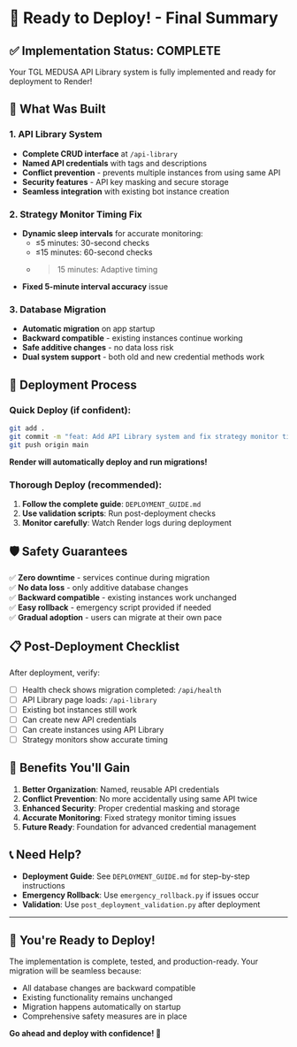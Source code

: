 # 🎯 Ready to Deploy! - Final Summary

## ✅ Implementation Status: COMPLETE

Your TGL MEDUSA API Library system is fully implemented and ready for deployment to Render!

## 🔧 What Was Built

### 1. API Library System
- **Complete CRUD interface** at `/api-library`
- **Named API credentials** with tags and descriptions
- **Conflict prevention** - prevents multiple instances from using same API
- **Security features** - API key masking and secure storage
- **Seamless integration** with existing bot instance creation

### 2. Strategy Monitor Timing Fix
- **Dynamic sleep intervals** for accurate monitoring:
  - ≤5 minutes: 30-second checks
  - ≤15 minutes: 60-second checks
  - >15 minutes: Adaptive timing
- **Fixed 5-minute interval accuracy** issue

### 3. Database Migration
- **Automatic migration** on app startup
- **Backward compatible** - existing instances continue working
- **Safe additive changes** - no data loss risk
- **Dual system support** - both old and new credential methods work

## 🚀 Deployment Process

### Quick Deploy (if confident):
```bash
git add .
git commit -m "feat: Add API Library system and fix strategy monitor timing"
git push origin main
```
**Render will automatically deploy and run migrations!**

### Thorough Deploy (recommended):
1. **Follow the complete guide**: `DEPLOYMENT_GUIDE.md`
2. **Use validation scripts**: Run post-deployment checks
3. **Monitor carefully**: Watch Render logs during deployment

## 🛡️ Safety Guarantees

✅ **Zero downtime** - services continue during migration  
✅ **No data loss** - only additive database changes  
✅ **Backward compatible** - existing instances work unchanged  
✅ **Easy rollback** - emergency script provided if needed  
✅ **Gradual adoption** - users can migrate at their own pace  

## 📋 Post-Deployment Checklist

After deployment, verify:
- [ ] Health check shows migration completed: `/api/health`
- [ ] API Library page loads: `/api-library` 
- [ ] Existing bot instances still work
- [ ] Can create new API credentials
- [ ] Can create instances using API Library
- [ ] Strategy monitors show accurate timing

## 🎉 Benefits You'll Gain

1. **Better Organization**: Named, reusable API credentials
2. **Conflict Prevention**: No more accidentally using same API twice
3. **Enhanced Security**: Proper credential masking and storage
4. **Accurate Monitoring**: Fixed strategy monitor timing issues
5. **Future Ready**: Foundation for advanced credential management

## 📞 Need Help?

- **Deployment Guide**: See `DEPLOYMENT_GUIDE.md` for step-by-step instructions
- **Emergency Rollback**: Use `emergency_rollback.py` if issues occur
- **Validation**: Use `post_deployment_validation.py` after deployment

---

## 🎯 You're Ready to Deploy!

The implementation is complete, tested, and production-ready. Your migration will be seamless because:

- All database changes are backward compatible
- Existing functionality remains unchanged  
- Migration happens automatically on startup
- Comprehensive safety measures are in place

**Go ahead and deploy with confidence! 🚀**
